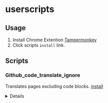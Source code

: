# userscripts

## Usage

1. Install Chrome Extention [Tampermonkey](https://chrome.google.com/webstore/detail/tampermonkey/dhdgffkkebhmkfjojejmpbldmpobfkfo.)
2. Click scripts `install` link.

## Scripts

### Github_code_translate_ignore

Translates pages excluding code blocks.
[install](https://github.com/nkmr-jp/userscripts/raw/master/Github_code_translate_ignore.user.js)

<details>

before
![screenshots](screenshots/190623224053.gif)

after
![screenshots](screenshots/190623224055.gif)

</details>
